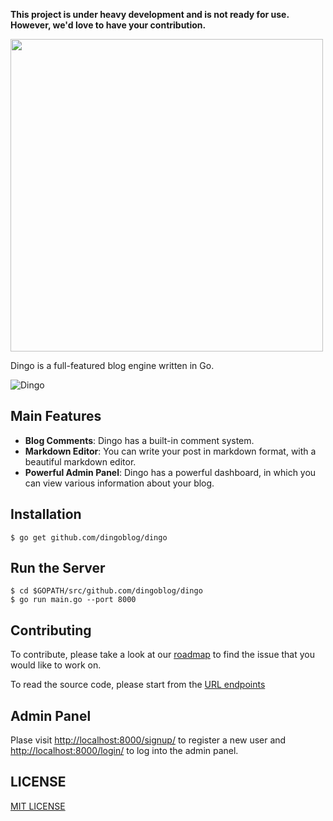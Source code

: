 **This project is under heavy development and is not ready for use. However, we'd love to have your contribution.**

<img width=500px src="https://cloud.githubusercontent.com/assets/1311594/15341604/a5523cba-1c5d-11e6-91e5-ae21a5024da6.png"></img>

Dingo is a full-featured blog engine written in Go.

![Dingo](https://cloud.githubusercontent.com/assets/1311594/14765958/0e6dcccc-09c7-11e6-96f3-5487b6732371.png)

## Main Features

- **Blog Comments**: Dingo has a built-in comment system.
- **Markdown Editor**: You can write your post in markdown format, with a beautiful markdown editor.
- **Powerful Admin Panel**: Dingo has a powerful dashboard, in which you can view various information about your blog.

## Installation

```
$ go get github.com/dingoblog/dingo
```

## Run the Server

```
$ cd $GOPATH/src/github.com/dingoblog/dingo
$ go run main.go --port 8000
```

## Contributing

To contribute, please take a look at our [roadmap](https://github.com/dingoblog/dingo/issues/7) to find the issue that you would like to work on.

To read the source code, please start from the [URL endpoints](https://github.com/dingoblog/dingo/blob/master/app/app.go#L71)

## Admin Panel

Plase visit [http://localhost:8000/signup/](http://localhost:8000/signup/) to register a new user and [http://localhost:8000/login/](http://localhost:8000/login/) to log into the admin panel.

## LICENSE

[MIT LICENSE](/LICENSE)
